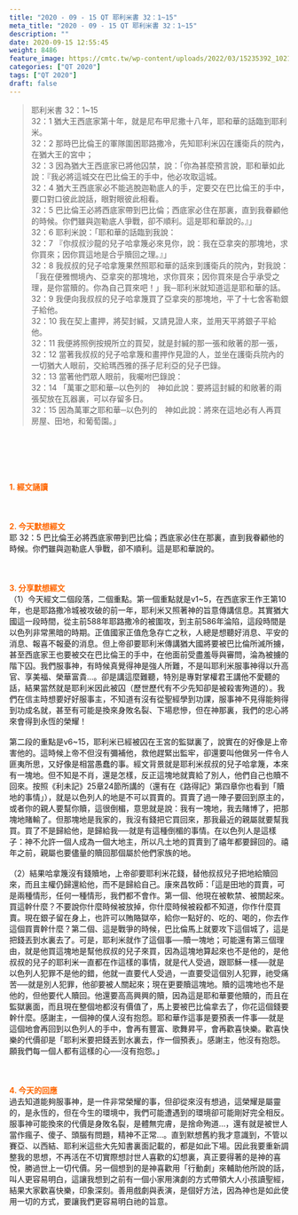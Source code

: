 ```yaml
---
title: "2020 - 09 - 15 QT 耶利米書 32：1~15"
meta_title: "2020 - 09 - 15 QT 耶利米書 32：1~15"
description: ""
date: 2020-09-15 12:55:45
weight: 8486
feature_image: https://cmtc.tw/wp-content/uploads/2022/03/15235392_10211799862337740_180693556567566654_o-1.webp
categories: ["QT 2020"]
tags: ["QT 2020"]
draft: false
---
```


<blockquote>耶利米書 32：1~15<br />
32：1 猶大王西底家第十年，就是尼布甲尼撒十八年，耶和華的話臨到耶利米。<br />
32：2 那時巴比倫王的軍隊圍困耶路撒冷，先知耶利米囚在護衛兵的院內，在猶大王的宮中；<br />
32：3 因為猶大王西底家已將他囚禁，說：「你為甚麼預言說，耶和華如此說：『我必將這城交在巴比倫王的手中，他必攻取這城。<br />
32：4 猶大王西底家必不能逃脫迦勒底人的手，定要交在巴比倫王的手中，要口對口彼此說話，眼對眼彼此相看。<br />
32：5 巴比倫王必將西底家帶到巴比倫；西底家必住在那裏，直到我眷顧他的時候。你們雖與迦勒底人爭戰，卻不順利。這是耶和華說的。』」<br />
32：6 耶利米說：「耶和華的話臨到我說：<br />
32：7 『你叔叔沙龍的兒子哈拿篾必來見你，說：我在亞拿突的那塊地，求你買來；因你買這地是合乎贖回之理。』」<br />
32：8 我叔叔的兒子哈拿篾果然照耶和華的話來到護衛兵的院內，對我說：「我在便雅憫境內、亞拿突的那塊地，求你買來；因你買來是合乎承受之理，是你當贖的。你為自己買來吧！」我─耶利米就知道這是耶和華的話。<br />
32：9 我便向我叔叔的兒子哈拿篾買了亞拿突的那塊地，平了十七舍客勒銀子給他。<br />
32：10 我在契上畫押，將契封緘，又請見證人來，並用天平將銀子平給他。<br />
32：11 我便將照例按規所立的買契，就是封緘的那一張和敞著的那一張，<br />
32：12 當著我叔叔的兒子哈拿篾和畫押作見證的人，並坐在護衛兵院內的一切猶大人眼前，交給瑪西雅的孫子尼利亞的兒子巴錄。<br />
32：13 當著他們眾人眼前，我囑咐巴錄說：<br />
32：14 「萬軍之耶和華─以色列的　神如此說：要將這封緘的和敞著的兩張契放在瓦器裏，可以存留多日。<br />
32：15 因為萬軍之耶和華─以色列的　神如此說：將來在這地必有人再買房屋、田地，和葡萄園。」</blockquote><br />
&nbsp;<br />
<br />
&nbsp;<br />
<br />
<span style="color: #ff6600;"><strong>1. </strong><strong>經文誦讀</strong></span><br />
<br />
<span style="color: #ff6600;"><strong> </strong></span><br />
<br />
<span style="color: #ff6600;"><strong>2. 今天默想</strong><strong>經文<br />
</strong></span>耶 32：5 巴比倫王必將西底家帶到巴比倫；西底家必住在那裏，直到我眷顧他的時候。你們雖與迦勒底人爭戰，卻不順利。這是耶和華說的。<br />
<br />
&nbsp;<br />
<br />
<span style="color: #ff6600;"><strong>3. 分享默想經文<br />
</strong></span>（1）今天經文二個段落，二個重點。第一個重點就是v1~5，在西底家王作王第10年，也是耶路撒冷城被攻破的前一年，耶利米又照著神的旨意傳講信息。其實猶大國這一段時間，從主前588年耶路撒冷的被圍攻，到主前586年淪陷，這段時間是以色列非常黑暗的時期。正值國家正值危急存亡之秋，人總是想聽好消息、平安的消息、報喜不報憂的消息。但上帝卻要耶利米傳講猶大國將要被巴比倫所滅所擄，甚至西底家王也要被交在巴比倫王的手中，在他面前受盡羞辱與審問，淪為被擄的階下囚。我們服事神，有時候真覺得神是強人所難，不是叫耶利米服事神得以升高官、享美福、榮華富貴…。卻是講這麼難聽，特別是專對掌權君王講他不愛聽的話，結果當然就是耶利米因此被囚（歷世歷代有不少先知卻是被殺害殉道的）。我們在信主時想要好好服事主，不知道有沒有從聖經學到功課，服事神不見得能夠得到功成名就，甚至有可能是換來身敗名裂、下場悲慘，但在神那裏，我們的忠心將來會得到永恆的榮耀！<br />
<br />
第二段的重點是v6~15，耶利米已經被囚在王宮的監獄裏了，說實在的好像是上帝害他的。這時候上帝不但沒有彌補他，救他趕緊出監牢，卻還要叫他做另一件令人匪夷所思，又好像是相當愚蠢的事。經文背景就是耶利米叔叔的兒子哈拿篾，本來有一塊地。但不知是不肖，還是怎樣，反正這塊地就賣給了別人，他們自己也贖不回來。按照《利未記》25章24節所講的（還有在《路得記》第四章你也看到「贖地的事情」），就是以色列人的地是不可以買賣的。買賣了過一陣子要回到原主的，或者你的親人要幫你贖，這很倒楣，意思就是說：我有一塊地，我去賭博了，把那塊地賭輸了。但那塊地是我家的，我沒有錢把它買回來，那我最近的親屬就要幫我買。買了不是歸給他，是歸給我──就是有這種倒楣的事情。在以色列人是這樣子：神不允許一個人成為一個大地主，所以凡土地的買賣到了禧年都要歸回的。禧年之前，親屬也要儘量的贖回那個屬於他們家族的地。<br />
<br />
（2）結果哈拿篾沒有錢贖地，上帝卻要耶利米花錢，替他叔叔兒子把地給贖回來，而且主權仍歸還給他，而不是歸給自己。康來昌牧師：「這是田地的買賣，可是兩種情形，任何一種情形，我們都不會作。第一個、他現在被軟禁、被關起來。買這幹什麼？不要說你什麼時候被放掉，你什麼時候被殺都不知道，你作什麼買賣。現在銀子留在身上，也許可以賄賂獄卒，給你一點好的、吃的、喝的，你去作這個買賣幹什麼？第二個、這是戰爭的時候，巴比倫馬上就要攻下這個城了，這是把錢丟到水裏去了。可是，耶利米就作了這個事──贖一塊地；可能還有第三個理由，就是他買這塊地是幫他叔叔的兒子來買，因為這塊地算起來也不是他的，是他叔叔的兒子的耶利米一直都在作這樣的事情，就是代人受過，跟耶穌一樣──就是以色列人犯罪不是他的錯，他就一直要代人受過，一直要受這個別人犯罪，祂受痛苦──就是別人犯罪，他卻要被人關起來；現在更要贖這塊地。贖的這塊地也不是他的，但他要代人贖回。他還要高高興興的贖，因為這是耶和華要他贖的，而且在監獄裏面，而且現在整個地都沒有價值了，馬上要被巴比倫拿去了，你花這個錢要幹什麼。感謝主，一個神的僕人沒有抱怨。耶和華作這事是要預表一件事──就是這個地會再回到以色列人的手中，會再有豐富、歌舞昇平，會再歡喜快樂。歡喜快樂的代價卻是「耶利米要把錢丟到水裏去，作一個預表」。感謝主，他沒有抱怨。願我們每一個人都有這樣的心──沒有抱怨。」<br />
<br />
&nbsp;<br />
<br />
<span style="color: #ff6600;"><strong>4. 今天的回應<br />
</strong></span>過去知道能夠服事神，是一件非常榮耀的事，但卻從來沒有想過，這榮耀是屬靈的，是永恆的，但在今生的環境中，我們可能遭遇到的環境卻可能剛好完全相反。服事神可能換來的代價是身敗名裂，是體無完膚，是捨命殉道…，還有就是被世人當作瘋子、傻子、頭腦有問題，精神不正常…。直到默想舊約我才意識到，不管以賽亞、以西結、耶利米這些大先知書裏面記載的，都是如此下場。因此我要重新調整我的思想，不再活在不切實際想討世人喜歡的幻想裏，真正要得著的是神的喜悅，勝過世上一切代價。另一個想到的是神喜歡用「行動劇」來輔助他所說的話，叫人更容易明白，這讓我想到之前有一個小家用演劇的方式帶領大人小孩讀聖經，結果大家歡喜快樂，印象深刻。善用戲劇與表演，是個好方法，因為神也是如此使用一切的方式，要讓我們更容易明白祂的旨意。<br />
<br />
&nbsp;
        